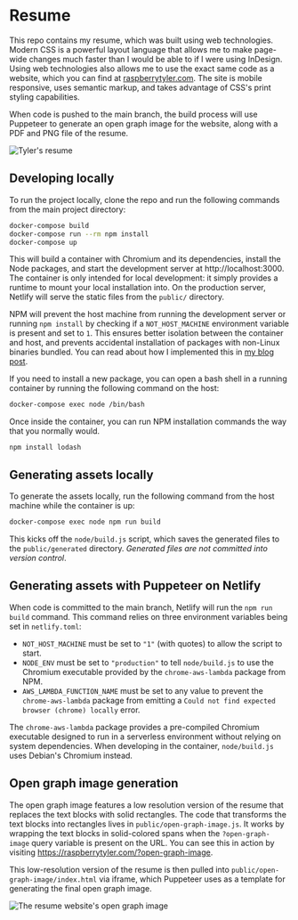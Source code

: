 # Resume

This repo contains my resume, which was built using web technologies. Modern CSS is a powerful layout language that allows me to make page-wide changes much faster than I would be able to if I were using InDesign. Using web technologies also allows me to use the exact same code as a website, which you can find at [raspberrytyler.com](https://raspberrytyler.com/). The site is mobile responsive, uses semantic markup, and takes advantage of CSS's print styling capabilities.

When code is pushed to the main branch, the build process will use Puppeteer to generate an open graph image for the website, along with a PDF and PNG file of the resume.

![Tyler's resume](https://raspberrytyler.com/generated/tyler-smith-resume.png)

## Developing locally

To run the project locally, clone the repo and run the following commands from the main project directory:

```sh
docker-compose build
docker-compose run --rm npm install
docker-compose up
```

This will build a container with Chromium and its dependencies, install the Node packages, and start the development server at http://localhost:3000. The container is only intended for local development: it simply provides a runtime to mount your local installation into. On the production server, Netlify will serve the static files from the `public/` directory.

NPM will prevent the host machine from running the development server or running `npm install` by checking if a `NOT_HOST_MACHINE` environment variable is present and set to `1`. This ensures better isolation between the container and host, and prevents accidental installation of packages with non-Linux binaries bundled. You can read about how I implemented this in [my blog post](https://dev.to/tylerlwsmith/prevent-npm-from-installing-packages-outside-of-a-docker-container-akh).

If you need to install a new package, you can open a bash shell in a running container by running the following command on the host:

```sh
docker-compose exec node /bin/bash
```

Once inside the container, you can run NPM installation commands the way that you normally would.

```
npm install lodash
```

## Generating assets locally

To generate the assets locally, run the following command from the host machine while the container is up:

```sh
docker-compose exec node npm run build
```

This kicks off the `node/build.js` script, which saves the generated files to the `public/generated` directory. _Generated files are not committed into version control_.

## Generating assets with Puppeteer on Netlify

When code is committed to the main branch, Netlify will run the `npm run build` command. This command relies on three environment variables being set in `netlify.toml`:

- `NOT_HOST_MACHINE` must be set to `"1"` (with quotes) to allow the script to start.
- `NODE_ENV` must be set to `"production"` to tell `node/build.js` to use the Chromium executable provided by the `chrome-aws-lambda` package from NPM.
- `AWS_LAMBDA_FUNCTION_NAME` must be set to any value to prevent the `chrome-aws-lambda` package from emitting a `Could not find expected browser (chrome) locally` error.

The `chrome-aws-lambda` package provides a pre-compiled Chromium executable designed to run in a serverless environment without relying on system dependencies. When developing in the container, `node/build.js` uses Debian's Chromium instead.

## Open graph image generation

The open graph image features a low resolution version of the resume that replaces the text blocks with solid rectangles. The code that transforms the text blocks into rectangles lives in `public/open-graph-image.js`. It works by wrapping the text blocks in solid-colored spans when the `?open-graph-image` query variable is present on the URL. You can see this in action by visiting https://raspberrytyler.com/?open-graph-image.

This low-resolution version of the resume is then pulled into `public/open-graph-image/index.html` via iframe, which Puppeteer uses as a template for generating the final open graph image.

![The resume website's open graph image](https://raspberrytyler.com/generated/open-graph-image.png)

